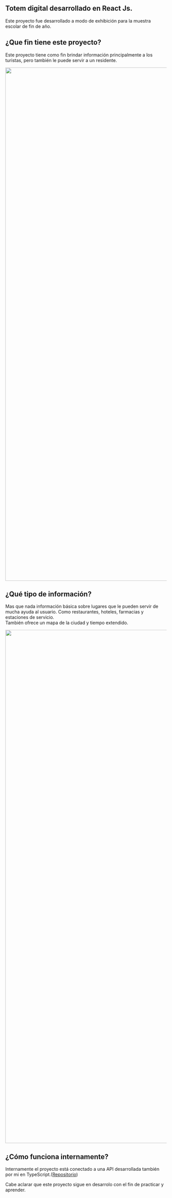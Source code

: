 <h2>Totem digital desarrollado en React Js.</h2>
<p>Este proyecto fue desarrollado a modo de exhibición para la muestra escolar de fin de año.</p>
<h2>¿Que fin tiene este proyecto?</h2>
<p>Este proyecto tiene como fin brindar información principalmente a los turistas, pero también le puede servir a un
    residente.</p>
<img src="https://cdn.discordapp.com/attachments/843000775550042126/939225052199653406/unknown.png" width="1600px">
<h2>¿Qué tipo de información?</h2>
<p>Mas que nada información básica sobre lugares que le pueden servir de mucha ayuda al usuario. Como restaurantes,
    hoteles, farmacias y estaciones de servicio.<br />
    También ofrece un mapa de la ciudad y tiempo extendido.
</p>
<img src="https://cdn.discordapp.com/attachments/843000775550042126/939224846611648562/unknown.png" width="1600px">
<h2>¿Cómo funciona internamente?</h2>
<p>Internamente el proyecto está conectado a una API desarrollada también por mi en TypeScript.(<a href="https://github.com/AgustinGalante19/typescript-totem-api/tree/master">Repositorio</a>)</p>
<p>Cabe aclarar que este proyecto sigue en desarrolo con el fin de practicar y aprender.</p>
